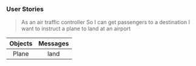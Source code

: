 ### User Stories

> As an air traffic controller
So I can get passengers to a destination
I want to instruct a plane to land at an airport

| Objects | Messages |
| :-------: | :--------: |
| Plane | land
